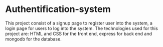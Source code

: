 # Authentification-system
This project consist of a signup page to register user into the system, a login page for users to log into the system.   The technologies used for this project are: HTML and CSS for the front end, express for back end and mongodb for the database.  
